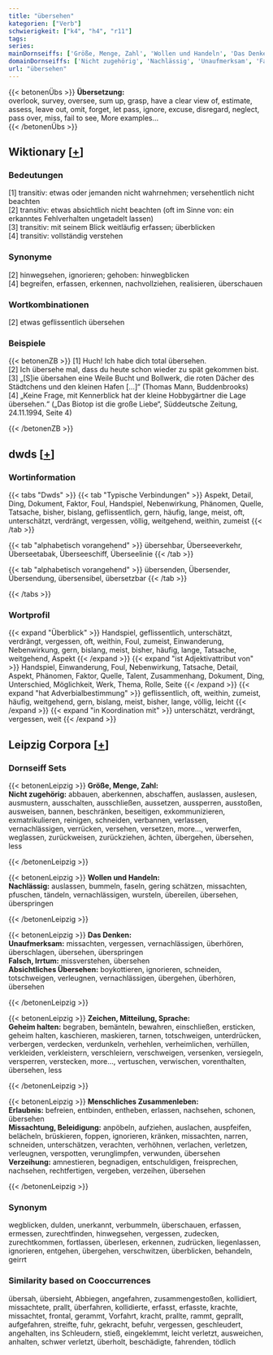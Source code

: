 ```yaml
---
title: "übersehen"
kategorien: ["Verb"]
schwierigkeit: ["k4", "h4", "r11"]
tags:
series:
mainDornseiffs: ['Größe, Menge, Zahl', 'Wollen und Handeln', 'Das Denken', 'Zeichen, Mitteilung, Sprache', 'Menschliches Zusammenleben']
domainDornseiffs: ['Nicht zugehörig', 'Nachlässig', 'Unaufmerksam', 'Falsch, Irrtum', 'Absichtliches Übersehen', 'Geheim halten', 'Erlaubnis', 'Missachtung, Beleidigung', 'Verzeihung']
url: "übersehen"
---
```


{{< betonenÜbs >}}
**Übersetzung:**  
overlook, survey, oversee, sum up, grasp, have a clear view of, estimate, assess, leave out, omit, forget, let pass, ignore, excuse, disregard, neglect, pass over, miss, fail to see, More examples...  
{{< /betonenÜbs >}}

## Wiktionary [[+](https://de.wiktionary.org/wiki/übersehen)]

### Bedeutungen
[1] transitiv: etwas oder jemanden nicht wahrnehmen; versehentlich nicht beachten  
[2] transitiv: etwas absichtlich nicht beachten (oft im Sinne von: ein erkanntes Fehlverhalten ungetadelt lassen)  
[3] transitiv: mit seinem Blick weitläufig erfassen; überblicken  
[4] transitiv: vollständig verstehen  

### Synonyme
[2] hinwegsehen, ignorieren; gehoben: hinwegblicken  
[4] begreifen, erfassen, erkennen, nachvollziehen, realisieren, überschauen  

### Wortkombinationen
[2] etwas geflissentlich übersehen  

### Beispiele
{{< betonenZB >}}
[1] Huch! Ich habe dich total übersehen.  
[2] Ich übersehe mal, dass du heute schon wieder zu spät gekommen bist.  
[3] „[S]ie übersahen eine Weile Bucht und Bollwerk, die roten Dächer des Städtchens und den kleinen Hafen […]“ (Thomas Mann, Buddenbrooks)  
[4] „Keine Frage, mit Kennerblick hat der kleine Hobbygärtner die Lage übersehen.“ („Das Biotop ist die große Liebe“, Süddeutsche Zeitung, 24.11.1994, Seite 4)  

{{< /betonenZB >}}


## dwds [[+](https://www.dwds.de/wb/übersehen)]

### Wortinformation
{{< tabs "Dwds" >}}
{{< tab "Typische Verbindungen" >}}
Aspekt, Detail, Ding, Dokument, Faktor, Foul, Handspiel, Nebenwirkung, Phänomen, Quelle, Tatsache, bisher, bislang, geflissentlich, gern, häufig, lange, meist, oft, unterschätzt, verdrängt, vergessen, völlig, weitgehend, weithin, zumeist
{{< /tab >}}

{{< tab "alphabetisch vorangehend" >}}
übersehbar, Überseeverkehr, Überseetabak, Überseeschiff, Überseelinie
{{< /tab >}}

{{< tab "alphabetisch vorangehend" >}}
übersenden, Übersender, Übersendung, übersensibel, übersetzbar
{{< /tab >}}

{{< /tabs >}}

### Wortprofil
{{< expand "Überblick" >}} Handspiel, geflissentlich, unterschätzt, verdrängt, vergessen, oft, weithin, Foul, zumeist, Einwanderung, Nebenwirkung, gern, bislang, meist, bisher, häufig, lange, Tatsache, weitgehend, Aspekt {{< /expand >}}
{{< expand "ist Adjektivattribut von" >}} Handspiel, Einwanderung, Foul, Nebenwirkung, Tatsache, Detail, Aspekt, Phänomen, Faktor, Quelle, Talent, Zusammenhang, Dokument, Ding, Unterschied, Möglichkeit, Werk, Thema, Rolle, Seite {{< /expand >}}
{{< expand "hat Adverbialbestimmung" >}} geflissentlich, oft, weithin, zumeist, häufig, weitgehend, gern, bislang, meist, bisher, lange, völlig, leicht {{< /expand >}}
{{< expand "in Koordination mit" >}} unterschätzt, verdrängt, vergessen, weit {{< /expand >}}

## Leipzig Corpora [[+](https://corpora.uni-leipzig.de/en/res?word=übersehen&corpusId=deu_newscrawl-public_2018)]

### Dornseiff Sets
{{< betonenLeipzig >}}
**Größe, Menge, Zahl:**  
**Nicht zugehörig:** abbauen, aberkennen, abschaffen, auslassen, auslesen, ausmustern, ausschalten, ausschließen, aussetzen, aussperren, ausstoßen, ausweisen, bannen, beschränken, beseitigen, exkommunizieren, exmatrikulieren, reinigen, schneiden, verbannen, verlassen, vernachlässigen, verrücken, versehen, versetzen, more..., verwerfen, weglassen, zurückweisen, zurückziehen, ächten, übergehen, übersehen, less  

{{< /betonenLeipzig >}}


{{< betonenLeipzig >}}
**Wollen und Handeln:**  
**Nachlässig:** auslassen, bummeln, faseln, gering schätzen, missachten, pfuschen, tändeln, vernachlässigen, wursteln, übereilen, übersehen, überspringen  

{{< /betonenLeipzig >}}


{{< betonenLeipzig >}}
**Das Denken:**  
**Unaufmerksam:** missachten, vergessen, vernachlässigen, überhören, überschlagen, übersehen, überspringen  
**Falsch, Irrtum:** missverstehen, übersehen  
**Absichtliches Übersehen:** boykottieren, ignorieren, schneiden, totschweigen, verleugnen, vernachlässigen, übergehen, überhören, übersehen  

{{< /betonenLeipzig >}}


{{< betonenLeipzig >}}
**Zeichen, Mitteilung, Sprache:**  
**Geheim halten:** begraben, bemänteln, bewahren, einschließen, ersticken, geheim halten, kaschieren, maskieren, tarnen, totschweigen, unterdrücken, verbergen, verdecken, verdunkeln, verhehlen, verheimlichen, verhüllen, verkleiden, verkleistern, verschleiern, verschweigen, versenken, versiegeln, versperren, verstecken, more..., vertuschen, verwischen, vorenthalten, übersehen, less  

{{< /betonenLeipzig >}}


{{< betonenLeipzig >}}
**Menschliches Zusammenleben:**  
**Erlaubnis:** befreien, entbinden, entheben, erlassen, nachsehen, schonen, übersehen  
**Missachtung, Beleidigung:** anpöbeln, aufziehen, auslachen, auspfeifen, belächeln, brüskieren, foppen, ignorieren, kränken, missachten, narren, schneiden, unterschätzen, verachten, verhöhnen, verlachen, verletzen, verleugnen, verspotten, verunglimpfen, verwunden, übersehen  
**Verzeihung:** amnestieren, begnadigen, entschuldigen, freisprechen, nachsehen, rechtfertigen, vergeben, verzeihen, übersehen  

{{< /betonenLeipzig >}}

### Synonym
wegblicken, dulden, unerkannt, verbummeln, überschauen, erfassen, ermessen, zurechtfinden, hinwegsehen, vergessen, zudecken, zurechtkommen, fortlassen, überlesen, erkennen, zudrücken, liegenlassen, ignorieren, entgehen, übergehen, verschwitzen, überblicken, behandeln, geirrt


### Similarity based on Cooccurrences
übersah, übersieht, Abbiegen, angefahren, zusammengestoßen, kollidiert, missachtete, prallt, überfahren, kollidierte, erfasst, erfasste, krachte, missachtet, frontal, gerammt, Vorfahrt, kracht, prallte, rammt, geprallt, aufgefahren, streifte, fuhr, gekracht, befuhr, vergessen, geschleudert, angehalten, ins Schleudern, stieß, eingeklemmt, leicht verletzt, ausweichen, anhalten, schwer verletzt, überholt, beschädigte, fahrenden, tödlich

